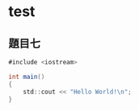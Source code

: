 test
===

題目七
-----


```csharp 
#include <iostream>

int main()
{
    std::cout << "Hello World!\n";
}
```


